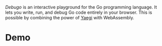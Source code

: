<em>Debugo</em> is an interactive playground for the Go programming language. It lets you write, run, and debug Go code entirely in your browser. This is possible by combining the power of <a href="https://github.com/traefik/yaegi" target="_blank" rel="noopener noreferrer">Yaegi</a> with WebAssembly.

<h1>Demo</h1>
